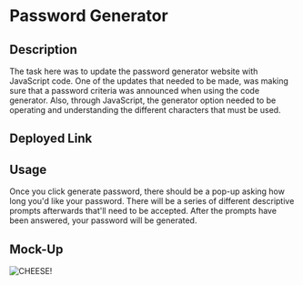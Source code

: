 # Password Generator 

## Description
The task here was to update the password generator website with JavaScript code. One of the updates that needed to be made, was making sure that a password criteria was announced when using the code generator. Also, through JavaScript, the generator option needed to be operating and understanding the different characters that must be used. 

## Deployed Link


## Usage 
Once you click generate password, there should be a pop-up asking how long you'd like your password. There will be a series of different descriptive prompts afterwards that'll need to be accepted. After the prompts have been answered, your password will be generated. 

## Mock-Up
![CHEESE!](https://file%2B.vscode-resource.vscode-cdn.net/c%3A/Users/jemil/OneDrive/Pictures/03-javascript-homework-demo.png?version%3D1671751992767)